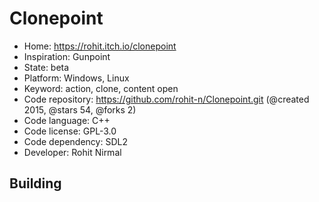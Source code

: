 # Clonepoint

- Home: https://rohit.itch.io/clonepoint
- Inspiration: Gunpoint
- State: beta
- Platform: Windows, Linux
- Keyword: action, clone, content open
- Code repository: https://github.com/rohit-n/Clonepoint.git (@created 2015, @stars 54, @forks 2)
- Code language: C++
- Code license: GPL-3.0
- Code dependency: SDL2
- Developer: Rohit Nirmal

## Building

